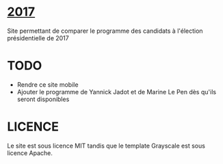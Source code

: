 # [2017](https://unicorn.mrtino.eu/2017)
Site permettant de comparer le programme des candidats à l'élection présidentielle de 2017

# TODO

* Rendre ce site mobile
* Ajouter le programme de Yannick Jadot et de Marine Le Pen dès qu'ils seront disponibles

# LICENCE
Le site est sous licence MIT tandis que le template Grayscale est sous licence Apache.
